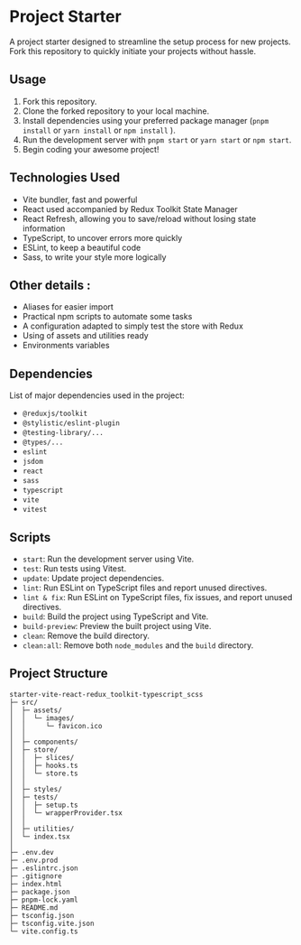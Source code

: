 # Project Starter

A project starter designed to streamline the setup process for new projects. Fork this repository to quickly initiate your projects without hassle.

## Usage

1. Fork this repository.
2. Clone the forked repository to your local machine.
3. Install dependencies using your preferred package manager (`pnpm install` or `yarn install` or `npm install` ).
4. Run the development server with `pnpm start` or `yarn start` or `npm start`.
5. Begin coding your awesome project!

## Technologies Used

- Vite bundler, fast and powerful
- React used accompanied by Redux Toolkit State Manager
- React Refresh, allowing you to save/reload without losing state information
- TypeScript, to uncover errors more quickly
- ESLint, to keep a beautiful code
- Sass, to write your style more logically

## Other details :

- Aliases for easier import
- Practical npm scripts to automate some tasks
- A configuration adapted to simply test the store with Redux
- Using of assets and utilities ready
- Environments variables

## Dependencies

List of major dependencies used in the project:

- `@reduxjs/toolkit`
- `@stylistic/eslint-plugin`
- `@testing-library/...`
- `@types/...`
- `eslint`
- `jsdom`
- `react`
- `sass`
- `typescript`
- `vite`
- `vitest`

## Scripts

- `start`: Run the development server using Vite.
- `test`: Run tests using Vitest.
- `update`: Update project dependencies.
- `lint`: Run ESLint on TypeScript files and report unused directives.
- `lint & fix`: Run ESLint on TypeScript files, fix issues, and report unused directives.
- `build`: Build the project using TypeScript and Vite.
- `build-preview`: Preview the built project using Vite.
- `clean`: Remove the build directory.
- `clean:all`: Remove both `node_modules` and the `build` directory.

## Project Structure

```
starter-vite-react-redux_toolkit-typescript_scss
├─ src/
│  ├─ assets/
│  │  └─ images/
│  │     └─ favicon.ico
│  │
│  ├─ components/
│  ├─ store/
│  │  ├─ slices/
│  │  ├─ hooks.ts
│  │  └─ store.ts
│  │
│  ├─ styles/
│  ├─ tests/
│  │  ├─ setup.ts
│  │  └─ wrapperProvider.tsx
│  │
│  ├─ utilities/
│  └─ index.tsx
│
├─ .env.dev
├─ .env.prod
├─ .eslintrc.json
├─ .gitignore
├─ index.html
├─ package.json
├─ pnpm-lock.yaml
├─ README.md
├─ tsconfig.json
├─ tsconfig.vite.json
└─ vite.config.ts
```
